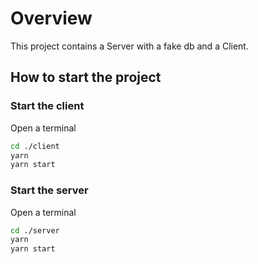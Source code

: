 # Overview

This project contains a Server with a fake db and a Client.

## How to start the project

### Start the client

Open a terminal

```bash
cd ./client
yarn
yarn start
```

### Start the server

Open a terminal

```bash
cd ./server
yarn
yarn start
```

